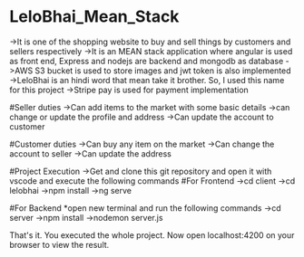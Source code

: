 # LeloBhai_Mean_Stack
->It is one of the shopping website to buy and sell things by customers and sellers respectively
->It is an MEAN stack application where angular is used as front end, Express and nodejs are backend and mongodb as database
->AWS S3 bucket is used to store images and jwt token is also implemented 
->LeloBhai is an hindi word that mean take it brother. So, I used this name for this project
->Stripe pay is used for payment implementation

#Seller duties
->Can add items to the market with some basic details
->can change or update the profile and address
->Can update the account to customer

#Customer duties
->Can buy any item on the market
->Can change the account to seller 
->Can update the address

#Project Execution
->Get and clone this git repository and open it with vscode and execute the following commands
#For Frontend
->cd client
->cd lelobhai
->npm install
->ng serve

#For Backend
*open new terminal and run the following commands
->cd server
->npm install
->nodemon server.js

That's it. You executed the whole project. Now open localhost:4200 on your browser to view the result.